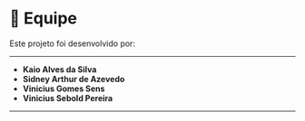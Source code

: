 # 👥 Equipe

Este projeto foi desenvolvido por:

---

- **Kaio Alves da Silva**
- **Sidney Arthur de Azevedo**
- **Vinicius Gomes Sens**
- **Vinicius Sebold Pereira**

---
